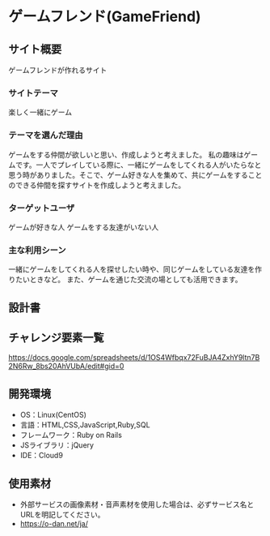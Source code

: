 # ゲームフレンド(GameFriend)

## サイト概要
ゲームフレンドが作れるサイト

### サイトテーマ
楽しく一緒にゲーム

### テーマを選んだ理由
ゲームをする仲間が欲しいと思い、作成しようと考えました。
私の趣味はゲームです。一人でプレイしている際に、一緒にゲームをしてくれる人がいたらなと思う時がありました。そこで、ゲーム好きな人を集めて、共にゲームをすることのできる仲間を探すサイトを作成しようと考えました。

### ターゲットユーザ
ゲームが好きな人
ゲームをする友達がいない人

### 主な利用シーン
一緒にゲームをしてくれる人を探せしたい時や、同じゲームをしている友達を作りたいときなど。
また、ゲームを通じた交流の場としても活用できます。

## 設計書


## チャレンジ要素一覧
https://docs.google.com/spreadsheets/d/1OS4Wfbqx72FuBJA4ZxhY9ltn7B2N6Rw_8bs20AhVUbA/edit#gid=0

## 開発環境
- OS：Linux(CentOS)
- 言語：HTML,CSS,JavaScript,Ruby,SQL
- フレームワーク：Ruby on Rails
- JSライブラリ：jQuery
- IDE：Cloud9

## 使用素材
- 外部サービスの画像素材・音声素材を使用した場合は、必ずサービス名とURLを明記してください。
- https://o-dan.net/ja/
